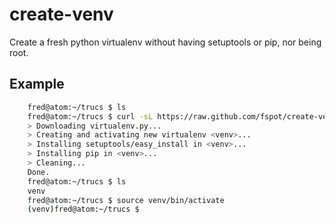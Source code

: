 create-venv
===========

Create a fresh python virtualenv without having setuptools or pip, nor being root.

Example
-------

```bash
    fred@atom:~/trucs $ ls
    fred@atom:~/trucs $ curl -sL https://raw.github.com/fspot/create-venv/master/create_venv.sh | bash
    > Downloading virtualenv.py...
    > Creating and activating new virtualenv <venv>...
    > Installing setuptools/easy_install in <venv>...
    > Installing pip in <venv>...
    > Cleaning...
    Done.
    fred@atom:~/trucs $ ls
    venv
    fred@atom:~/trucs $ source venv/bin/activate
    (venv)fred@atom:~/trucs $ 
```
